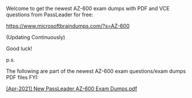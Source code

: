 Welcome to get the newest AZ-600 exam dumps with PDF and VCE questions from PassLeader for free:

https://www.microsoftbraindumps.com/?s=AZ-600

(Updating Continuously)

Good luck!

p.s.

The following are part of the newest AZ-600 exam questions/exam dumps PDF files FYI:

[[Apr-2021] New PassLeader AZ-600 Exam Dumps.pdf](https://github.com/AZ-600-Exam-Dumps-PDF-VCE-Questions/AZ-600-Exam-Dumps-PDF-VCE-Questions/files/6768436/Apr-2021.New.PassLeader.AZ-600.Exam.Dumps.pdf)
